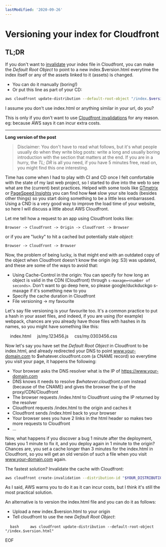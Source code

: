 ```yaml
---
lastModified: '2020-09-26'
---
```


# Versioning your index for Cloudfront

## TL;DR

If you don't want to [invalidate](https://docs.aws.amazon.com/AmazonCloudFront/latest/DeveloperGuide/Invalidation.html) your index file in Cloudfront, you can make the _Default Root Object_ to point to a new index.$version.html everytime the index itself or any of the assets linked to it (assets) is changed.

- You can do it manually (boring!)
- Or put this line as part of your CD:

```bash
aws cloudfront update-distribution --default-root-object "/index.$version.html"
```

I assume you don't use index.html or anything similar in your url, do you?

This is only if you don't want to use [Cloudfront invalidations](https://docs.aws.amazon.com/AmazonCloudFront/latest/DeveloperGuide/Invalidation.html) for any reason. eg: because AWS says it can incur extra costs.

-------

**Long version of the post**

> Disclaimer: You don't have to read what follows, but it's what people usually do when they write blog posts: write a long and usually boring introduction with the section that matters at the end. If you are in a hurry, the _TL; DR_ is all you need, if you have 5 minutes free, read on, you might find this one interesting.


Time has come when I had to play with CI and CD once I felt comfortable with the state of my last web project, so I started to dive into the web to see what are the (current) best practices. Helped with some tools like [GTmetrix](https://gtmetrix.com/) or [PageSpeed Insights](https://developers.google.com/speed/pagespeed/insights/) you can find how ~~fast~~ slow your site loads (besides other things) so you start doing something to be a little less embarrassed. Using a CND is a very good way to improve the load time of your website, so here I will discuss a little about AWS Cloudfront.

Let me tell how a request to an app using Cloudfront looks like:

    Browser -> Cloudfront -> Origin -> Cloudfront -> Browser

or if you are "lucky" to hit a cached but potentially stale *object*:

    Browser -> Cloudfront -> Browser

Now, the problem of being lucky, is that might end with an outdated copy of the object when Cloudfront doesn't know the origin (eg: S3) was updated, and these are some of the ways to avoid that:

- Using Cache-Control in the origin: You can specify for how long an object is valid in the CDN (Cloudfront) through `s-maxage=<number of seconds>`. Don't want to go deep here, so please google/duckduckgo s-maxage if it's something new to you
- Specify the cache duration in Cloudfront
- File versioning -> my favourite

Let's say file versioning is your favourite too. It's a common practice to put a hash in your asset files, and indeed, if you are using (for example) webpack, chances are you already have those files with hashes in its names, so you might have something like this:

    index.html
    js/my.123456.js
    css/my.0303456.css

Now let's say you have set the _Default Root Object_ in Cloudfront to be index.html, and already redirected your DNS to point www.your-domain.com to $whatever.cloudfront.com (a CNAME record) so everytime you visit your page, it happens the following:

- Your browser asks the DNS resolver what is the IP of https://www.your-domain.com
- DNS knows it needs to resolve *$whatever.cloudfront.com* instead (because of the CNAME) and gives the browser the ip of the proxy/CDN/Cloudfront
- The browser requests /index.html to Cloudfront using the IP returned by the resolver
- Cloudfront requests /index.html to the origin and caches it
- Cloudfront sends /index.html back to your browser
- Your browser sees you have 2 links in the html header so makes two more requests to Cloudfront
- ...

Now, what happens if you discover a bug 1 minute after the deployment, takes you 1 minute to fix it, and you deploy again in 1 minute to the origin? Chances are, you set a cache longer than 3 minutes for the index.html in Cloudfront, so you will get an old versión of such a file when you visit www.your-domain.com again.

The fastest solution? Invalidate the cache with Cloudfront:

```bash
aws cloudfront create-invalidation --distribution-id "$YOUR_DISTRIBUTION_ID" --paths "/index.html"
```

As I said, AWS warns you to do it as it can incur costs, but I think it's still the most practical solution.

An alternative is to version the index.html file and you can do it as follows:

- Upload a new index.$version.html to your origin
- Tell cloudfront to use the new _Default Root Object_:

    ```bash
    aws cloudfront update-distribution --default-root-object "/index.$version.html"
    ```

EOF

